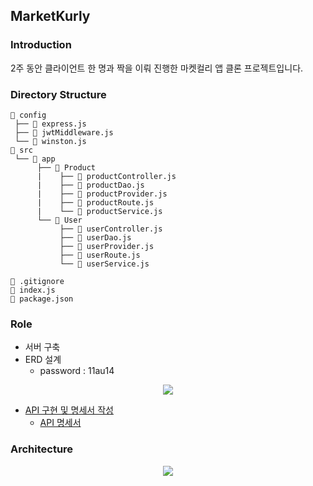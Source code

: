 ## MarketKurly

### Introduction

2주 동안 클라이언트 한 명과 짝을 이뤄 진행한 마켓컬리 앱 클론 프로젝트입니다.

### Directory Structure
```
📂 config
 ├── 📄 express.js
 ├── 📄 jwtMiddleware.js
 └── 📄 winston.js
📂 src
 └── 📂 app
      ├── 📂 Product
      |    ├── 📄 productController.js
      |    ├── 📄 productDao.js
      |    ├── 📄 productProvider.js
      |    ├── 📄 productRoute.js
      |    └── 📄 productService.js
      └── 📂 User
           ├── 📄 userController.js
           ├── 📄 userDao.js
           ├── 📄 userProvider.js
           ├── 📄 userRoute.js
           └── 📄 userService.js
      
📄 .gitignore
📄 index.js
📄 package.json
```
### Role

- 서버 구축
- ERD 설계
  - password : 11au14

<p align="center">
    <a href="https://aquerytool.com/aquerymain/index/?rurl=6385f783-a240-41ae-a6e0-30f9da7bbd59"><img src="https://user-images.githubusercontent.com/64726822/131082826-1a134c8d-cee3-460f-bc3c-79af792ac0bd.png" border="0"</a>
</p>
 
- API 구현 및 명세서 작성
  - [API 명세서](https://docs.google.com/spreadsheets/d/1D_X-jigpNFRN9SfkOiPDhY3gUED8nCPZ56ENcgmuf24/edit?usp=sharing)


### Architecture
 
<p align="center">
    <img src="https://user-images.githubusercontent.com/46131688/115104653-e58aff00-9f94-11eb-9e1b-09f757a9687d.png" border="0">
</p>
